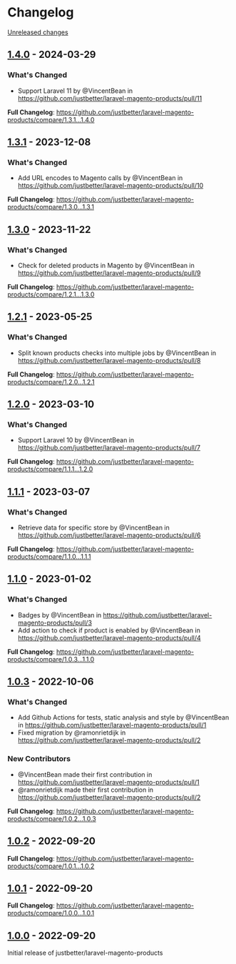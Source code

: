# Changelog 

[Unreleased changes](https://github.com/justbetter/laravel-magento-products/compare/1.4.0...main)
## [1.4.0](https://github.com/justbetter/laravel-magento-products/releases/tag/1.4.0) - 2024-03-29

### What's Changed
* Support Laravel 11 by @VincentBean in https://github.com/justbetter/laravel-magento-products/pull/11


**Full Changelog**: https://github.com/justbetter/laravel-magento-products/compare/1.3.1...1.4.0

## [1.3.1](https://github.com/justbetter/laravel-magento-products/releases/tag/1.3.1) - 2023-12-08

### What's Changed
* Add URL encodes to Magento calls by @VincentBean in https://github.com/justbetter/laravel-magento-products/pull/10


**Full Changelog**: https://github.com/justbetter/laravel-magento-products/compare/1.3.0...1.3.1

## [1.3.0](https://github.com/justbetter/laravel-magento-products/releases/tag/1.3.0) - 2023-11-22

### What's Changed
* Check for deleted products in Magento by @VincentBean in https://github.com/justbetter/laravel-magento-products/pull/9


**Full Changelog**: https://github.com/justbetter/laravel-magento-products/compare/1.2.1...1.3.0

## [1.2.1](https://github.com/justbetter/laravel-magento-products/releases/tag/1.2.1) - 2023-05-25

### What's Changed
* Split known products checks into multiple jobs by @VincentBean in https://github.com/justbetter/laravel-magento-products/pull/8


**Full Changelog**: https://github.com/justbetter/laravel-magento-products/compare/1.2.0...1.2.1

## [1.2.0](https://github.com/justbetter/laravel-magento-products/releases/tag/1.2.0) - 2023-03-10

### What's Changed
* Support Laravel 10 by @VincentBean in https://github.com/justbetter/laravel-magento-products/pull/7


**Full Changelog**: https://github.com/justbetter/laravel-magento-products/compare/1.1.1...1.2.0

## [1.1.1](https://github.com/justbetter/laravel-magento-products/releases/tag/1.1.1) - 2023-03-07

### What's Changed
* Retrieve data for specific store by @VincentBean in https://github.com/justbetter/laravel-magento-products/pull/6


**Full Changelog**: https://github.com/justbetter/laravel-magento-products/compare/1.1.0...1.1.1

## [1.1.0](https://github.com/justbetter/laravel-magento-products/releases/tag/1.1.0) - 2023-01-02

### What's Changed
* Badges by @VincentBean in https://github.com/justbetter/laravel-magento-products/pull/3
* Add action to check if product is enabled by @VincentBean in https://github.com/justbetter/laravel-magento-products/pull/4


**Full Changelog**: https://github.com/justbetter/laravel-magento-products/compare/1.0.3...1.1.0

## [1.0.3](https://github.com/justbetter/laravel-magento-products/releases/tag/1.0.3) - 2022-10-06

### What's Changed
* Add Github Actions for tests, static analysis and style  by @VincentBean in https://github.com/justbetter/laravel-magento-products/pull/1
* Fixed migration by @ramonrietdijk in https://github.com/justbetter/laravel-magento-products/pull/2

### New Contributors
* @VincentBean made their first contribution in https://github.com/justbetter/laravel-magento-products/pull/1
* @ramonrietdijk made their first contribution in https://github.com/justbetter/laravel-magento-products/pull/2

**Full Changelog**: https://github.com/justbetter/laravel-magento-products/compare/1.0.2...1.0.3

## [1.0.2](https://github.com/justbetter/laravel-magento-products/releases/tag/1.0.2) - 2022-09-20

**Full Changelog**: https://github.com/justbetter/laravel-magento-products/compare/1.0.1...1.0.2

## [1.0.1](https://github.com/justbetter/laravel-magento-products/releases/tag/1.0.1) - 2022-09-20

**Full Changelog**: https://github.com/justbetter/laravel-magento-products/compare/1.0.0...1.0.1

## [1.0.0](https://github.com/justbetter/laravel-magento-products/releases/tag/1.0.0) - 2022-09-20

Initial release of justbetter/laravel-magento-products


